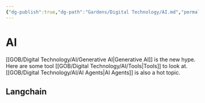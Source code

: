 ```yaml
---
{"dg-publish":true,"dg-path":"Gardens/Digital Technology/AI.md","permalink":"/gardens/digital-technology/ai/","tags":["ai","dashboard"],"noteIcon":1,"created":"2023-09-01","updated":"2023-10-01"}
---
```


# AI 

[[GOB/Digital Technology/AI/Generative AI\|Generative AI]] is the new hype.
Here are some tool [[GOB/Digital Technology/AI/Tools\|Tools]] to look at.
[[GOB/Digital Technology/AI/AI Agents\|AI Agents]] is also a hot topic.

## Langchain

